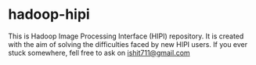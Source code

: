# hadoop-hipi

This is Hadoop Image Processing Interface (HIPI) repository. It is created with the aim of solving the difficulties faced by new HIPI users.
If you ever stuck somewhere, fell free to ask on ishit711@gmail.com
